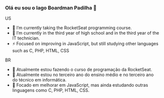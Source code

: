 ### Olá eu sou o Iago Boardman Padilha 👋

US

- 🔭 I’m currently taking the RocketSeat programming course.
- 🌱 I’m currently in the third year of high school and in the third year of the IT technician.
- ⚡ Focused on improving in JavaScript, but still studying other languages such as C, PHP, HTML, CSS

BR

- 🔭 Atualmente estou fazendo o curso de programação da RocketSeat.
- 🌱 Atualmente estou no terceiro ano do ensino médio e no terceiro ano do técnico em informática.
- 👯 Focado em melhorar em JavaScript, mas ainda estudando outras linguagens como C, PHP, HTML, CSS.
